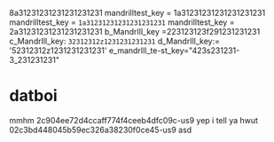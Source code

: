 8a31231231231231231231
mandrilltest_key   = 1a31231231231231231231
mandrilltest_key   = `1a31231231231231231231`
 mandrilltest_key   = 2a31231231231231231231
b_MandrIll_key   =223123123f291231231231
c_MandrIll_key: `32312312z1231231231231`
d_MandrIll_key:= '52312312z1231231231231'
e_mandrIll_te-st_key="423s231231-3_231231231"
# datboi
mmhm 2c904ee72d4ccaff774f4ceeb4dfc09c-us9 yep i tell ya hwut
02c3bd448045b59ec326a38230f0ce45-us9 asd
